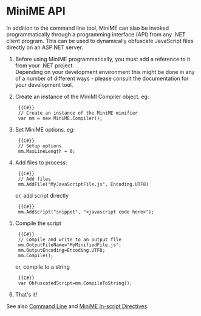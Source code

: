 # MiniME API

In addition to the command line tool, MiniME can also be invoked programmatically through
a programming interface (API) from any .NET client program.  This can be used to dynamically
obfuscate JavaScript files directly on an ASP.NET server.

1. Before using MiniME programmatically, you must add a reference to it from your .NET project.  
Depending on your development environment this might be done in any of a number of different ways - 
please consult the documentation for your development tool.

2. Create an instance of the MiniMI Compiler object.  eg:

		{{C#}}
		// Create an instance of the MiniME minifier
		var mm = new MiniME.Compiler();
    
3. Set MiniME options. eg:

		{{C#}}
		// Setup options
		mm.MaxLineLength = 0;
	
4. Add files to process:

		{{C#}}
		// Add files
		mm.AddFile("MyJavaScriptFile.js", Encoding.UTF8)
		
	or, add script directly
	
		{{C#}}
		mm.AddScript("snippet", "<javascript code here>");
		
5. Compile the script

		{{C#}}
		// Compile and write to an output file
		mm.OutputFileName="MyMinifiedFile.js";
		mm.OutputEncoding=Encoding.UTF8;
		mm.Compile();
		
	or, compile to a string
	
		{{C#}}
		var ObfuscatedScript=mm.CompileToString();
		
6. That's it!


See also [Command Line](usage.md) and [MiniME In-script Directives](usage-directives.md).
